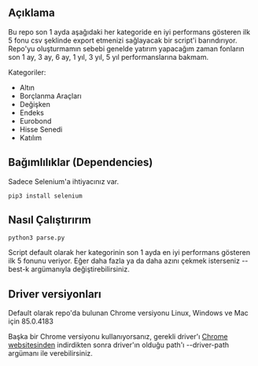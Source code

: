 ## Açıklama

Bu repo son 1 ayda aşağıdaki her kategoride en iyi performans gösteren ilk 5 fonu csv şeklinde export etmenizi sağlayacak bir script'i barındırıyor. Repo'yu oluşturmamın sebebi genelde yatırım yapacağım zaman fonların son 1 ay, 3 ay, 6 ay, 1 yıl, 3 yıl, 5 yıl performanslarına bakmam.

Kategoriler:

* Altın
* Borçlanma Araçları
* Değişken
* Endeks
* Eurobond
* Hisse Senedi
* Katılım

## Bağımlılıklar (Dependencies)

Sadece Selenium'a ihtiyacınız var.

```
pip3 install selenium
```

## Nasıl Çalıştırırım

```
python3 parse.py
```

Script default olarak her kategorinin son 1 ayda en iyi performans gösteren ilk 5 fonunu veriyor. Eğer daha fazla ya da daha azını çekmek isterseniz --best-k argümanıyla değiştirebilirsiniz.  
## Driver versiyonları

Default olarak repo'da bulunan Chrome versiyonu Linux, Windows ve Mac için 85.0.4183

Başka bir Chrome versiyonu kullanıyorsanız, gerekli driver'ı [Chrome websitesinden](https://sites.google.com/a/chromium.org/chromedriver/downloads) indirdikten sonra driver'ın olduğu path'ı --driver-path argümanı ile verebilirsiniz.
